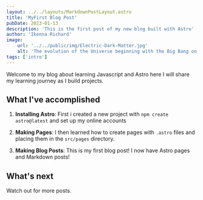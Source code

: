 ```yaml
---
layout: ../../layouts/MarkdownPostLayout.astro
title: 'MyFirst Blog Post'
pubDate: 2023-01-13
description: 'This is the first post of my new blog built with Astro'
author: 'Ikenna Richard'
image:
    url: '../../public/img/Electric-Dark-Matter.jpg' 
    alt: 'The evolution of the Universe beginning with the Big Bang on the left followed by the appearance of the Cosmic Microwave Background.'
tags: ['intro']
---
```



Welcome to my blog about learning Javascript and Astro here I will share my learning journey as I build projects.

## What I've accomplished

1. **Installing Astro**: First i created a new project with `npm create astro@latest` and set up my online accounts

2. **Making Pages**: I then learned how to create pages with `.astro` files and placing them in the `src/pages` directory.

3. **Making Blog Posts**: This is my first blog post!  I now have Astro pages and Markdown posts!


## What's next

Watch out for more posts.